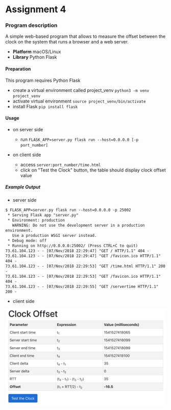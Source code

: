 # Assignment 4 #

### Program description ###

A simple web-based program that allows to measure the offset between the clock on the system that runs a browser and a web server.

- **Platform** macOS/Linux
- **Library** Python Flask

#### Preparation

This program requires Python Flask

- create a virtual environment called project_venv `python3 -m venv project_venv`
- activate virtual environment `source project_venv/bin/activate`
- install Flask `pip install flask`

#### Usage

- on server side
  - run `FLASK_APP=server.py flask run --host=0.0.0.0 [-p port_number]`

- on client side
  - access `server:port_number/time.html`
  - click on "Test the Clock" button, the table should display clock offset value

##### Example Output

- server side

```
$ FLASK_APP=server.py flask run --host=0.0.0.0 -p 25002
 * Serving Flask app "server.py"
 * Environment: production
   WARNING: Do not use the development server in a production environment.
   Use a production WSGI server instead.
 * Debug mode: off
 * Running on http://0.0.0.0:25002/ (Press CTRL+C to quit)
73.61.104.123 - - [07/Nov/2018 22:29:47] "GET / HTTP/1.1" 404 -
73.61.104.123 - - [07/Nov/2018 22:29:47] "GET /favicon.ico HTTP/1.1" 404 -
73.61.104.123 - - [07/Nov/2018 22:29:53] "GET /time.html HTTP/1.1" 200 -
73.61.104.123 - - [07/Nov/2018 22:29:53] "GET /favicon.ico HTTP/1.1" 404 -
73.61.104.123 - - [07/Nov/2018 22:29:55] "GET /servertime HTTP/1.1" 200 -
```

- client side

![Clock Offset result shown in browser](browser-time-page.png)
